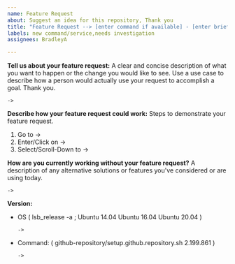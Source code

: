 ```yaml
---
name: Feature Request
about: Suggest an idea for this repository, Thank you
title: "Feature Request --> [enter command if available] - [enter brief description]"
labels: new command/service,needs investigation
assignees: BradleyA

---
```


**Tell us about your feature request:** 
A clear and concise description of what you want to happen or the change you would like to see.  Use a use case to describe how a person would actually use your request to accomplish a goal. Thank you.

    -> 

**Describe how your feature request could work:**
Steps to demonstrate your feature request.
   1. Go to -> 
   2. Enter/Click on -> 
   3. Select/Scroll-Down to -> 

**How are you currently working without your feature request?**
A description of any alternative solutions or features you've considered or are using today.

    -> 

**Version:**
 - OS ( lsb_release -a ; Ubuntu 14.04  Ubuntu 16.04  Ubuntu 20.04 )
 
       -> 
 
  - Command: ( github-repository/setup.github.repository.sh  2.199.861 )

        -> 
